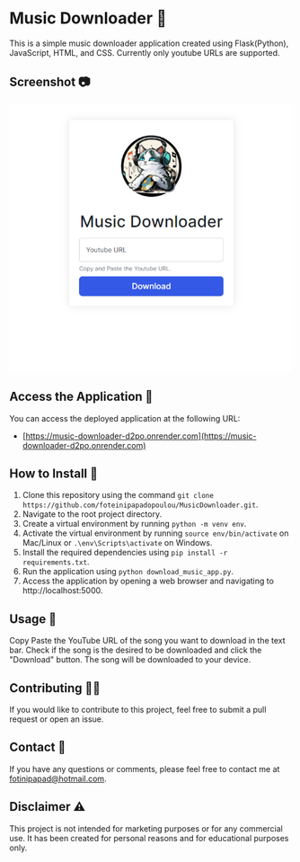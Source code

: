 # Music Downloader 🎵
This is a simple music downloader application created using Flask(Python), JavaScript, HTML, and CSS.
Currently only youtube URLs are supported.

## Screenshot 📷
![screenshot of the music downloader app](/screenshot.png?raw=true "Music Downloader App")

## Access the Application 🔗
You can access the deployed application at the following URL:

* [https://music-downloader-d2po.onrender.com](https://music-downloader-d2po.onrender.com)

## How to Install 🚀
1. Clone this repository using the command `git clone https://github.com/foteinipapadopoulou/MusicDownloader.git`.
2. Navigate to the root project directory.
3. Create a virtual environment by running `python -m venv env`.
4. Activate the virtual environment by running `source env/bin/activate` on Mac/Linux or `.\env\Scripts\activate` on Windows.
5. Install the required dependencies using `pip install -r requirements.txt`.
6. Run the application using `python download_music_app.py`.
7. Access the application by opening a web browser and navigating to http://localhost:5000.

## Usage 📝
Copy Paste the YouTube URL of the song you want to download in the text bar.
Check if the song is the desired to be downloaded and click the "Download" button.
The song will be downloaded to your device.

## Contributing 👨‍💻
If you would like to contribute to this project, feel free to submit a pull request or open an issue.

## Contact 📧
If you have any questions or comments, please feel free to contact me at <fotinipapad@hotmail.com>.

## Disclaimer ⚠️
This project is not intended for marketing purposes or for any commercial use. 
It has been created for personal reasons and for educational purposes only.

